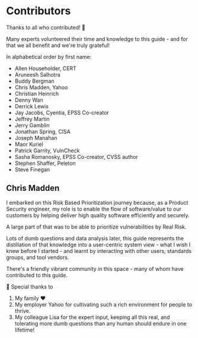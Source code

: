 # Contributors 
Thanks to all who contributed! :pray:

Many experts volunteered their time and knowledge to this guide - and for that
we all benefit and we're truly grateful!

In alphabetical order by first name:

-   Allen Householder, CERT
-   Aruneesh Salhotra 
-   Buddy Bergman 
-   Chris Madden, Yahoo
-   Christian Heinrich
-   Denny Wan 
-   Derrick Lewis
-   Jay Jacobs, Cyentia, EPSS Co-creator
-   Jeffrey Martin
-   Jerry Gamblin 
-   Jonathan Spring, CISA
-   Joseph Manahan 
-   Maor Kuriel
-   Patrick Garrity, VulnCheck
-   Sasha Romanosky, EPSS Co-creator, CVSS author
-   Stephen Shaffer, Peleton
-   Steve Finegan

## Chris Madden
I embarked on this Risk Based Prioritization journey because, as a Product Security engineer, my role is to enable the flow of software/value to our customers by helping deliver high quality software efficiently and securely.

A large part of that was to be able to prioritize vulnerabilities by Real Risk. 

Lots of dumb questions and data analysis later, this guide represents the distillation of that knowledge into a user-centric system view - what I wish I knew before I started - and learnt by interacting with other users, standards groups, and tool vendors. 

There's a friendly vibrant community in this space - many of whom have contributed to this guide.

:pray: Special thanks to

1. My family :heart: 
2. My employer Yahoo for cultivating such a rich environment for people to thrive.
3. My colleague Lisa for the expert input, keeping all this real, and tolerating more dumb questions than any human should endure in one lifetime!
